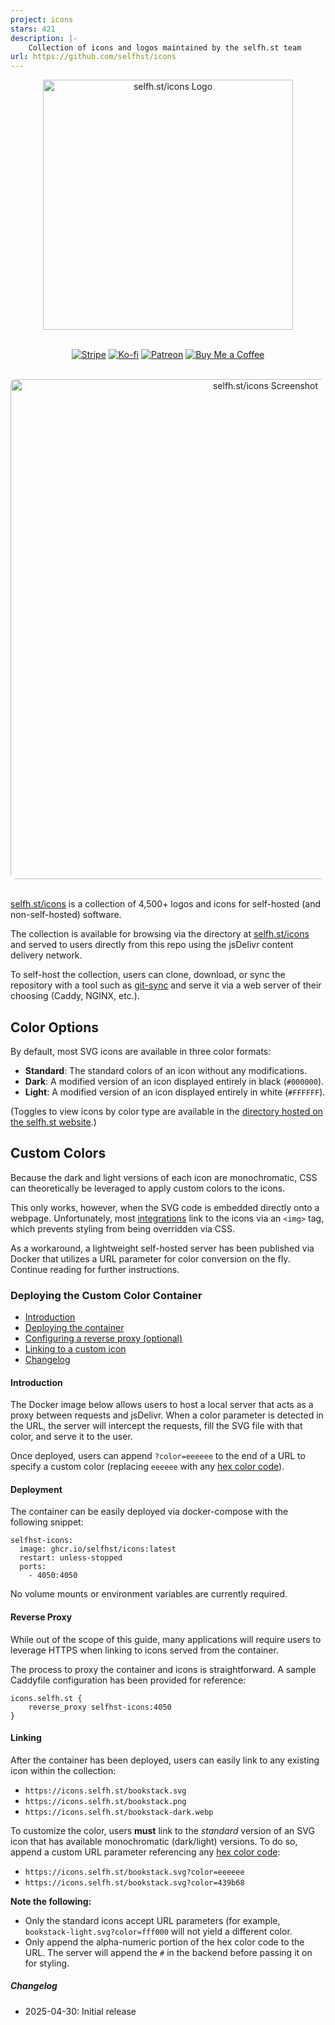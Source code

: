 ```yaml
---
project: icons
stars: 421
description: |-
    Collection of icons and logos maintained by the selfh.st team
url: https://github.com/selfhst/icons
---
```


<div align="center">
  <img width="400" src="https://cdn.jsdelivr.net/gh/selfhst/cdn/assets/site/logos/selfh-st-icons.svg" alt="selfh.st/icons Logo">
</div>
<br/>
<p align="center">
<a href="https://selfh.st/support/#/portal/support">
<img src="https://img.shields.io/badge/Stripe-5469d4?style=for-the-badge&logo=stripe&logoColor=ffffff" alt="Stripe"/></a>
<a href="https://ko-fi.com/selfhst">
<img src="https://img.shields.io/badge/Ko--fi-F16061?style=for-the-badge&logo=ko-fi&logoColor=white" alt="Ko-fi"/></a>
<a href="https://patreon.com/selfhst">
<img src="https://img.shields.io/badge/Patreon-000000?style=for-the-badge&logo=patreon&logoColor=white" alt="Patreon"/></a>
<a href="https://buymeacoffee.com/selfhst">
<img src="https://img.shields.io/badge/Buy%20Me%20a%20Coffee-ffdd00?style=for-the-badge&logo=buy-me-a-coffee&logoColor=black" alt="Buy Me a Coffee"/></a>
</p>
<br/>

<div align="center">
  <img width="800" style="border-radius: 8px;" src="https://cdn.jsdelivr.net/gh/selfhst/cdn/assets/site/screenshots/selfh-st-icons.png" alt="selfh.st/icons Screenshot">
</div>
<br/>

[selfh.st/icons](https://selfh.st/icons) is a collection of 4,500+ logos and icons for self-hosted (and non-self-hosted) software.

The collection is available for browsing via the directory at [selfh.st/icons](https://selfh.st/icons) and served to users directly from this repo using the jsDelivr content delivery network.

To self-host the collection, users can clone, download, or sync the repository with a tool such as [git-sync](https://github.com/AkashRajpurohit/git-sync) and serve it via a web server of their choosing (Caddy, NGINX, etc.).

## Color Options

By default, most SVG icons are available in three color formats:

* **Standard**: The standard colors of an icon without any modifications.
* **Dark**: A modified version of an icon displayed entirely in black (```#000000```). 
* **Light**: A modified version of an icon displayed entirely in white (```#FFFFFF```).

(Toggles to view icons by color type are available in the [directory hosted on the selfh.st website](https://selfh.st/icons).)

## Custom Colors

Because the dark and light versions of each icon are monochromatic, CSS can theoretically be leveraged to apply custom colors to the icons. 

This only works, however, when the SVG code is embedded directly onto a webpage. Unfortunately, most [integrations](https://selfh.st/apps/?tag=selfh-st-icons) link to the icons via an `<img>` tag, which prevents styling from being overridden via CSS.

As a workaround, a lightweight self-hosted server has been published via Docker that utilizes a URL parameter for color conversion on the fly. Continue reading for further instructions.


### Deploying the Custom Color Container

* [Introduction](https://github.com/selfhst/icons#introduction)
* [Deploying the container](https://github.com/selfhst/icons#deployment)
* [Configuring a reverse proxy (optional)](https://github.com/selfhst/icons#reverse-proxy)
* [Linking to a custom icon](https://github.com/selfhst/icons#linking)
* [Changelog](https://github.com/selfhst/icons#changelog)

#### Introduction

The Docker image below allows users to host a local server that acts as a proxy between requests and jsDelivr. When a color parameter is detected in the URL, the server will intercept the requests, fill the SVG file with that color, and serve it to the user.

Once deployed, users can append ```?color=eeeeee``` to the end of a URL to specify a custom color (replacing ```eeeeee``` with any [hex color code](https://htmlcolorcodes.com/)).

#### Deployment

The container can be easily deployed via docker-compose with the following snippet:

```
selfhst-icons:
  image: ghcr.io/selfhst/icons:latest
  restart: unless-stopped
  ports:
    - 4050:4050
```

No volume mounts or environment variables are currently required.

#### Reverse Proxy

While out of the scope of this guide, many applications will require users to leverage HTTPS when linking to icons served from the container.

The process to proxy the container and icons is straightforward. A sample Caddyfile configuration has been provided for reference:

```
icons.selfh.st {
	reverse_proxy selfhst-icons:4050
}
```

#### Linking

After the container has been deployed, users can easily link to any existing icon within the collection:

* ```https://icons.selfh.st/bookstack.svg```
* ```https://icons.selfh.st/bookstack.png```
* ```https://icons.selfh.st/bookstack-dark.webp```

To customize the color, users **must** link to the *standard* version of an SVG icon that has available monochromatic (dark/light) versions. To do so, append a custom URL parameter referencing any [hex color code](https://htmlcolorcodes.com/):

* ```https://icons.selfh.st/bookstack.svg?color=eeeeee```
* ```https://icons.selfh.st/bookstack.svg?color=439b68```

**Note the following:**

* Only the standard icons accept URL parameters (for example, ```bookstack-light.svg?color=fff000``` will not yield a different color.
* Only append the alpha-numeric portion of the hex color code to the URL. The server will append the ```#``` in the backend before passing it on for styling.

##### Changelog

* 2025-04-30: Initial release

